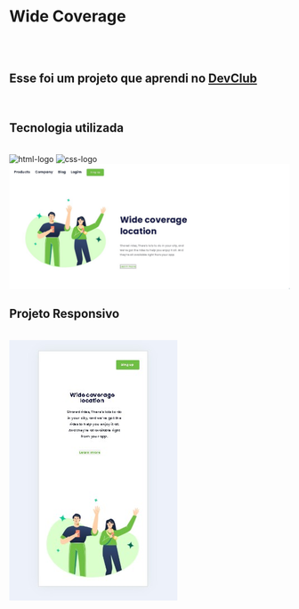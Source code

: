 <h1>Wide Coverage</h1>
<br>
<br>
<h2>Esse foi um projeto que aprendi no <a href="https://www.devclub.com.br">DevClub</a></h2>
<br>
<h2>Tecnologia utilizada</h2>
<br>
<img src="https://img.shields.io/badge/HTML5-E34F26?style=for-the-badge&logo=html5&logoColor=white" alt="html-logo" />
<img src="https://img.shields.io/badge/CSS3-1572B6?style=for-the-badge&logo=css3&logoColor=white" alt="css-logo" />
<img src="https://github.com/cristianorrm-boop/Wide-Coverage/blob/master/assets/desktop-Wide.jpg?raw=true" />
<h2>Projeto Responsivo</h2>
<br>
<img src="https://github.com/cristianorrm-boop/Wide-Coverage/blob/master/assets/mobile.2.jpg?raw=true" />




